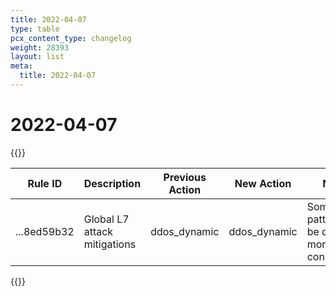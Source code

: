```yaml
---
title: 2022-04-07
type: table
pcx_content_type: changelog
weight: 28393
layout: list
meta:
  title: 2022-04-07
---
```


# 2022-04-07

{{<table-wrap>}}

<table style="width: 100%">
  <thead>
    <tr>
      <th>Rule ID</th>
      <th>Description</th>
      <th>Previous Action</th>
      <th>New Action</th>
      <th>Notes</th>
    </tr>
  </thead>
  <tbody>
    <tr>
      <td>...8ed59b32</td>
      <td>Global L7 attack mitigations</td>
      <td>ddos_dynamic</td>
      <td>ddos_dynamic</td>
      <td>Some attack patterns will be detected more consistently.</td>
    </tr>
  </tbody>
</table>
{{</table-wrap>}}
